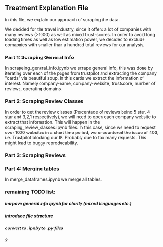 ## Treatment Explanation File

In this file, we explain our approach of scraping the data.

We decided for the travel industry, since it offers a  lot of companies with many reviews (>1000) as well as mixed trust-scores. In order to avoid long loading times as well as low estimation power, we decided to exclude comapnies with smaller than a hundred total reviews for our analysis. 

### Part 1: Scraping General Info

In scrapeing_general_info.ipynb we scrape general info, this was done by iterating over each of the pages from trustpilot and extracting the company "cards" via beautiful soup. In this cards we extract the information of interest. Namely company-name, company-website, trustscore, number of reviews, operating domains. 


### Part 2: Scraping Review Classes

In order to get the review classes (Percentage of reviews being 5 star, 4 star and 3,2,1 respectively), we will need to open each company website to extract that information. This will happen in the scraping_review_classes.ipynb files. In this case, since we need to request over 1000  websites in a short time period, we encountered the issue of 403, i.e. Trustpilot blocking our IP. Probably due to too many requests. This might lead to buggy reproducability. 

### Part 3: Scraping Reviews


### Part 4: Merging tables

In merge_dataframes.ipynb we merge all tables.


### remaining TODO list:

##### imrpove general info ipynb for clarity (mixed languages etc.)
##### introduce file structure
##### convert to .ipnby to .py files
##### ?